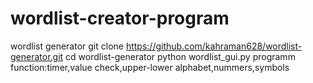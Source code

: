 # wordlist-creator-program
wordlist generator
git clone https://github.com/kahraman628/wordlist-generator.git
cd wordlist-generator
python wordlist_gui.py
programm function:timer,value check,upper-lower alphabet,nummers,symbols 
